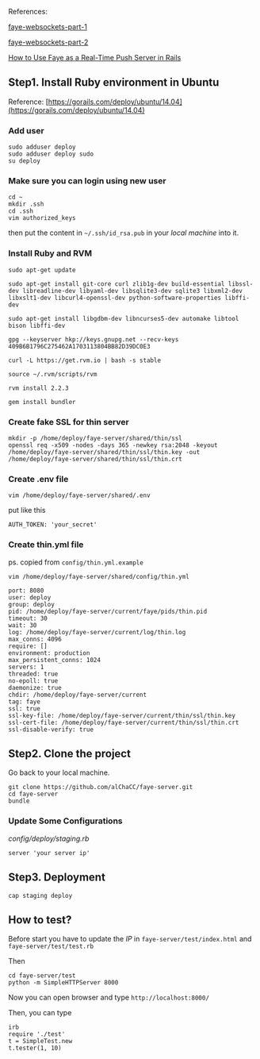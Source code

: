 References:

[faye-websockets-part-1](https://www.driftingruby.com/episodes/faye-websockets-part-1)

[faye-websockets-part-2](https://www.driftingruby.com/episodes/faye-websockets-part-2)

[How to Use Faye as a Real-Time Push Server in Rails](http://code.tutsplus.com/tutorials/how-to-use-faye-as-a-real-time-push-server-in-rails--net-22600)

## Step1. Install Ruby environment in Ubuntu

Reference: [https://gorails.com/deploy/ubuntu/14.04](https://gorails.com/deploy/ubuntu/14.04)

### Add user
```
sudo adduser deploy
sudo adduser deploy sudo
su deploy
```
### Make sure you can login using new user

```
cd ~
mkdir .ssh
cd .ssh
vim authorized_keys
```
then put the content in `~/.ssh/id_rsa.pub` in your *local machine* into it.

### Install Ruby and RVM

```
sudo apt-get update

sudo apt-get install git-core curl zlib1g-dev build-essential libssl-dev libreadline-dev libyaml-dev libsqlite3-dev sqlite3 libxml2-dev libxslt1-dev libcurl4-openssl-dev python-software-properties libffi-dev

sudo apt-get install libgdbm-dev libncurses5-dev automake libtool bison libffi-dev

gpg --keyserver hkp://keys.gnupg.net --recv-keys 409B6B1796C275462A1703113804BB82D39DC0E3

curl -L https://get.rvm.io | bash -s stable

source ~/.rvm/scripts/rvm

rvm install 2.2.3

gem install bundler
```

### Create fake SSL for thin server

```
mkdir -p /home/deploy/faye-server/shared/thin/ssl
openssl req -x509 -nodes -days 365 -newkey rsa:2048 -keyout /home/deploy/faye-server/shared/thin/ssl/thin.key -out /home/deploy/faye-server/shared/thin/ssl/thin.crt
```

### Create .env file
`vim /home/deploy/faye-server/shared/.env`

put like this

```
AUTH_TOKEN: 'your_secret'
```

### Create thin.yml file
ps. copied from `config/thin.yml.example`

`vim /home/deploy/faye-server/shared/config/thin.yml`

```
port: 8080
user: deploy
group: deploy
pid: /home/deploy/faye-server/current/faye/pids/thin.pid
timeout: 30
wait: 30
log: /home/deploy/faye-server/current/log/thin.log
max_conns: 4096
require: []
environment: production
max_persistent_conns: 1024
servers: 1
threaded: true
no-epoll: true
daemonize: true
chdir: /home/deploy/faye-server/current
tag: faye
ssl: true
ssl-key-file: /home/deploy/faye-server/current/thin/ssl/thin.key
ssl-cert-file: /home/deploy/faye-server/current/thin/ssl/thin.crt
ssl-disable-verify: true

```

## Step2. Clone the project

Go back to your local machine.

```
git clone https://github.com/alChaCC/faye-server.git
cd faye-server
bundle 
```

### Update Some Configurations

*config/deploy/staging.rb*

```
server 'your server ip'
```

## Step3. Deployment

```
cap staging deploy
```

## How to test?

Before start you have to update the *IP* in `faye-server/test/index.html` and `faye-server/test/test.rb`

Then

```
cd faye-server/test
python -m SimpleHTTPServer 8000
```

Now you can open browser and type `http://localhost:8000/`

Then, you can type

```
irb
require './test'
t = SimpleTest.new
t.tester(1, 10)
```
